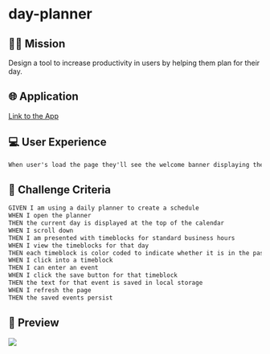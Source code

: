 # day-planner
## 👨‍💻 Mission
Design a tool to increase productivity in users by helping them plan for their day.

## 🌐 Application
<a href="https://pr1me-e1gh7.github.io/day-planner/">Link to the App</a>

## 💻 User Experience
```md
When user's load the page they'll see the welcome banner displaying the current time and date and a motivational quote, as well as the remaining portion of the page where they will be able to interact with the planner. The planner portion of the page is a list of hour blocks from 8 AM to 8 PM, with a text box and save button to keep tasks the user has entered in the text box saved to the local storage. Should the user refresh the page after they've saved their tasks, the tasks will remain in their text boxes. The background color of each text box will change depending on the time, where red will represent an hour that has past for the day, purple will represent the current hour, and blue will represent upcoming hours. At the bottom of the page is a button to clear all tasks should the user choose to start from scratch.
```
## 🏁 Challenge Criteria
```md
GIVEN I am using a daily planner to create a schedule
WHEN I open the planner
THEN the current day is displayed at the top of the calendar
WHEN I scroll down
THEN I am presented with timeblocks for standard business hours
WHEN I view the timeblocks for that day
THEN each timeblock is color coded to indicate whether it is in the past, present, or future
WHEN I click into a timeblock
THEN I can enter an event
WHEN I click the save button for that timeblock
THEN the text for that event is saved in local storage
WHEN I refresh the page
THEN the saved events persist
```
## 🎨 Preview
<img src="/assets/images/day-planner-preview.gif"/>
